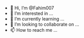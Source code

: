 - 👋 Hi, I’m @Fahim007
- 👀 I’m interested in ...
- 🌱 I’m currently learning ...
- 💞️ I’m looking to collaborate on ...
- 📫 How to reach me ...

<!---
Brhhfhfhhdhe/Brhhfhfhhdhe is a ✨ special ✨ repository because its `README.md` (this file) appears on your GitHub profile.
You can click the Preview link to take a look at your changes.
--->
